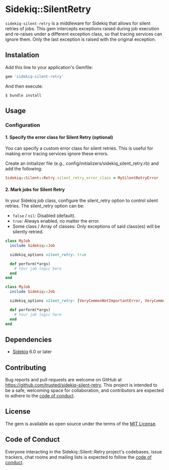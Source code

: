 # Sidekiq::SilentRetry

`sidekiq-silent-retry` is a middleware for Sidekiq that allows for silent retries of jobs. This gem intercepts exceptions raised during job execution and re-raises under a different exception class, so that tracing services can ignore them. Only the last exception is raised with the original exception.

## Instalation

Add this line to your application's Gemfile:

```ruby
gem 'sidekiq-silent-retry'
```

And then execute:

```shell
$ bundle install
```

## Usage

### Configuration

#### 1. Specify the error class for Silent Retry (optional)

You can specify a custom error class for silent retries. This is useful for making error tracing services ignore these errors.

Create an initializer file (e.g., config/initializers/sidekiq_silent_retry.rb) and add the following:

```ruby
Sidekiq::Silent::Retry.silent_retry_error_class = MySilentRetryError
```

#### 2. Mark jobs for Silent Retry

In your Sidekiq job class, configure the silent_retry option to control silent retries. The silent_retry option can be:

- `false` / `nil`: Disabled (default).
- `true`: Always enabled, no matter the error.
- Some class / Array of classes: Only exceptions of said class(es) will be silently retried.

```ruby
class MyJob
  include Sidekiq::Job

  sidekiq_options silent_retry: true

  def perform(*args)
    # Your job logic here
  end
end

class MyJob
  include Sidekiq::Job

  sidekiq_options silent_retry: [VeryCommonNotImportantError, VeryCommonNotImportantError2]

  def perform(*args)
    # Your job logic here
  end
end
```


## Dependencies

- [Sidekiq](https://github.com/mperham/sidekiq) 6.0 or later


## Contributing

Bug reports and pull requests are welcome on GitHub at https://github.com/trusted/sidekiq-silent-retry. This project is intended to be a safe, welcoming space for collaboration, and contributors are expected to adhere to the [code of conduct](https://github.com/trusted/sidekiq-silent-retry/blob/main/CODE_OF_CONDUCT.md).

## License

The gem is available as open source under the terms of the [MIT License](https://opensource.org/licenses/MIT).

## Code of Conduct

Everyone interacting in the Sidekiq::Silent::Retry project's codebases, issue trackers, chat rooms and mailing lists is expected to follow the [code of conduct](https://github.com/trusted/sidekiq-silent-retry/blob/main/CODE_OF_CONDUCT.md).

